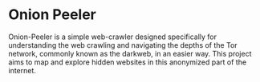 # Onion Peeler
Onion-Peeler is a simple web-crawler designed specifically for understanding the web crawling and navigating the depths of the Tor network, commonly known as the darkweb, in an easier way. This project aims to map and explore hidden websites in this anonymized part of the internet.
